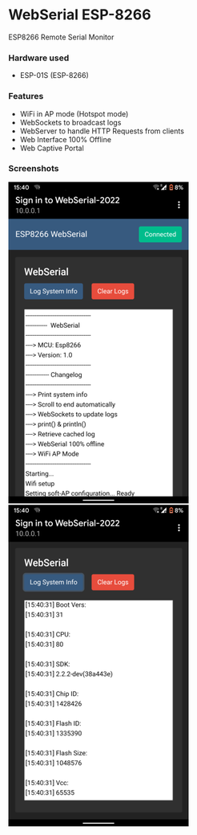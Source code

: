 # WebSerial ESP-8266

ESP8266 Remote Serial Monitor



### Hardware used

* ESP-01S (ESP-8266)


### Features

* WiFi in AP mode (Hotspot mode)
* WebSockets to broadcast logs
* WebServer to handle HTTP Requests from clients
* Web Interface 100% Offline
* Web Captive Portal


### Screenshots
 
![](screenshots/1.png) ![](screenshots/2.png)
